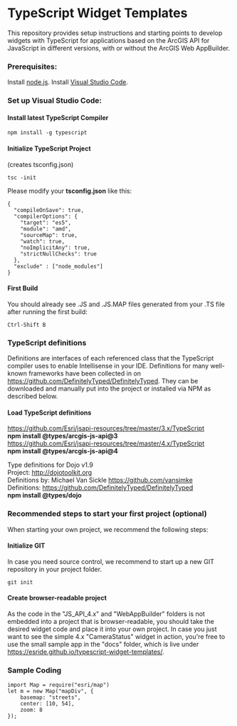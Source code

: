 # TypeScript Widget Templates
This repository provides setup instructions and starting points to develop widgets with TypeScript for applications based on the ArcGIS API for JavaScript in different versions, with or without the ArcGIS Web AppBuilder.

### Prerequisites:
Install [node.js](https://nodejs.org).
Install [Visual Studio Code](https://code.visualstudio.com).

### Set up Visual Studio Code:

#### Install latest TypeScript Compiler
```
npm install -g typescript
```
#### Initialize TypeScript Project
(creates tsconfig.json)
```
tsc -init
```
Please modify your **tsconfig.json** like this:
```
{
  "compileOnSave": true,
  "compilerOptions": {
    "target": "es5",
    "module": "amd",
    "sourceMap": true,
    "watch": true,
    "noImplicitAny": true,
    "strictNullChecks": true
  },
  "exclude" : ["node_modules"]
}
```

#### First Build
You should already see .JS and .JS.MAP files generated from your .TS file after running the first build:
```
Ctrl-Shift B
```

### TypeScript definitions
Definitions are interfaces of each referenced class that the TypeScript compiler uses to enable Intellisense in your IDE. Definitions for many well-known frameworks have been collected in on https://github.com/DefinitelyTyped/DefinitelyTyped. They can be downloaded and manually put into the project or installed via NPM as described below.

#### Load TypeScript definitions
https://github.com/Esri/jsapi-resources/tree/master/3.x/TypeScript  
**npm install @types/arcgis-js-api@3**  
https://github.com/Esri/jsapi-resources/tree/master/4.x/TypeScript  
**npm install @types/arcgis-js-api@4**  

Type definitions for Dojo v1.9  
Project: http://dojotoolkit.org  
Definitions by: Michael Van Sickle <https://github.com/vansimke>  
Definitions: https://github.com/DefinitelyTyped/DefinitelyTyped  
**npm install @types/dojo**  

### Recommended steps to start your first project (optional)
When starting your own project, we recommend the following steps:

#### Initialize GIT
In case you need source control, we recommend to start up a new GIT repository in your project folder.
```
git init
```
#### Create browser-readable project
As the code in the "JS_API_4.x" and "WebAppBuilder" folders is not embedded into a project that is browser-readable, you should take the desired widget code and place it into your own project. In case you just want to see the simple 4.x "CameraStatus" widget in action, you're free to use the small sample app in the "docs" folder, which is live under https://esride.github.io/typescript-widget-templates/.

### Sample Coding
```
import Map = require("esri/map")
let m = new Map("mapDiv", {
    basemap: "streets",
    center: [10, 54],
    zoom: 8
});
```